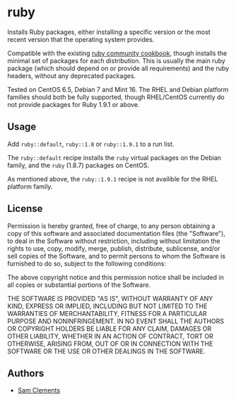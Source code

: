 ruby
====

Installs Ruby packages, either installing a specific version or the most recent version that the operating system provides.

Compatible with the existing [ruby community cookbook](https://github.com/jtimberman/ruby-cookbook), though installs the minimal set of packages for each distribution. This is usually the main ruby package (which should depend on or provide all requirements) and the ruby headers, without any deprecated packages.

Tested on CentOS 6.5, Debian 7 and Mint 16. The RHEL and Debian platform families should both be fully supported, though RHEL/CentOS currently do not provide packages for Ruby 1.9.1 or above.

Usage
-----

Add `ruby::default`, `ruby::1.8` or `ruby::1.9.1` to a run list.

The `ruby::default` recipe installs the `ruby` virtual packages on the Debian family, and the `ruby` (1.8.7) packages on CentOS.

As mentioned above, the `ruby::1.9.1` recipe is not availible for the RHEL platform family.

License
-------

Permission is hereby granted, free of charge, to any person obtaining a copy of this software and associated documentation files (the "Software"), to deal in the Software without restriction, including without limitation the rights to use, copy, modify, merge, publish, distribute, sublicense, and/or sell copies of the Software, and to permit persons to whom the Software is furnished to do so, subject to the following conditions:

The above copyright notice and this permission notice shall be included in all copies or substantial portions of the Software.

THE SOFTWARE IS PROVIDED "AS IS", WITHOUT WARRANTY OF ANY KIND, EXPRESS OR IMPLIED, INCLUDING BUT NOT LIMITED TO THE WARRANTIES OF MERCHANTABILITY, FITNESS FOR A PARTICULAR PURPOSE AND NONINFRINGEMENT. IN NO EVENT SHALL THE AUTHORS OR COPYRIGHT HOLDERS BE LIABLE FOR ANY CLAIM, DAMAGES OR OTHER LIABILITY, WHETHER IN AN ACTION OF CONTRACT, TORT OR OTHERWISE, ARISING FROM, OUT OF OR IN CONNECTION WITH THE SOFTWARE OR THE USE OR OTHER DEALINGS IN THE SOFTWARE.

Authors
-------

* [Sam Clements](https://github.com/borntyping/)
